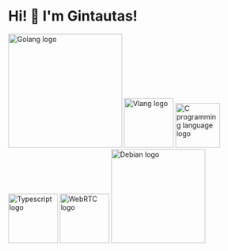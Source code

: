 # Hi! 👋 I'm Gintautas! 
<img src="https://upload.wikimedia.org/wikipedia/commons/thumb/0/05/Go_Logo_Blue.svg/1200px-Go_Logo_Blue.svg.png" alt="Golang logo" width=230 /> <img src="https://raw.githubusercontent.com/vlang/v-logo/master/dist/v-logo.svg?sanitize=true" alt="Vlang logo" width=100 /> <img src="https://upload.wikimedia.org/wikipedia/commons/thumb/1/18/C_Programming_Language.svg/695px-C_Programming_Language.svg.png" alt="C programming language logo" width=90 /> <img src="https://upload.wikimedia.org/wikipedia/commons/4/4c/Typescript_logo_2020.svg" alt="Typescript logo" width=100 />
<img src="https://blog.wildix.com/wp-content/uploads/2016/11/webrtc-logo-vert-retro-255x305-1.png" alt="WebRTC logo" width=100 /> <img src="https://www.debian.org/Pics/debian-logo-1024x576.png" alt="Debian logo" width=190 />
